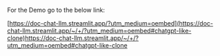 For the Demo go to the below link:

[https://doc-chat-llm.streamlit.app/?utm_medium=oembed](https://doc-chat-llm.streamlit.app/~/+/?utm_medium=oembed#chatgpt-like-clone)https://doc-chat-llm.streamlit.app/~/+/?utm_medium=oembed#chatgpt-like-clone
